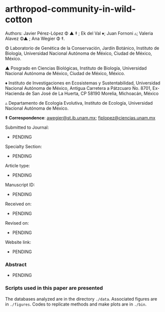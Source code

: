 # arthropod-community-in-wild-cotton


Authors: Javier Pérez-López Φ ▲ ‡ ; Ek del Val ♦; Juan Fornoni ▵; Valeria Alavez Φ▲ ; Ana Wegier Φ ‡. 


Φ Laboratorio de Genética de la Conservación, Jardín Botánico, Instituto de Biología, Universidad Nacional Autónoma de México, Ciudad de México, México.

▲ Posgrado en Ciencias Biológicas, Instituto de Biología, Universidad Nacional Autónoma de México, Ciudad de México, México.

♦ Instituto de Investigaciones en Ecosistemas y Sustentabilidad, Universidad Nacional Autónoma de México, Antigua Carretera a Pátzcuaro No. 8701, Ex-Hacienda de San José de La Huerta, CP 58190 Morelia, Michoacán, México

▵ Departamento de Ecología Evolutiva, Instituto de Ecología, Universidad Nacional Autónoma de México.


**‡** **Correspondence**: awegier@st.ib.unam.mx; fjplopez@ciencias.unam.mx

Submitted to Journal:
* PENDING

Specialty Section:
* PENDING

Article type:
* PENDING

Manuscript ID:
* PENDING

Received on:
* PENDING

Revised on:
* PENDING

Website link:
* PENDING

### Abstract

* PENDING

### Scripts used in this paper are presented

The databases analyzed are in the directory `./data`. Associated figures are in `./figures`. Codes to replicate methods and make plots are in `./bin`.
